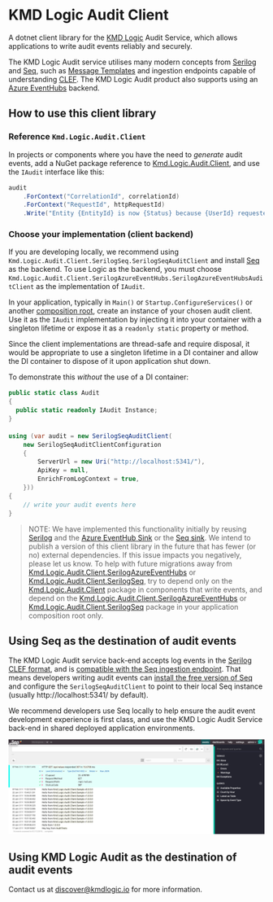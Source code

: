 # KMD Logic Audit Client

A dotnet client library for the [KMD Logic](https://console.kmdlogic.io/) Audit Service, which allows applications to write audit events reliably and securely.

The KMD Logic Audit service utilises many modern concepts from [Serilog](https://serilog.net/) and [Seq](https://datalust.co/seq), such as [Message Templates](https://messagetemplates.org/) and ingestion endpoints capable of understanding [CLEF](https://docs.datalust.co/docs/posting-raw-events). The KMD Logic Audit product also supports using an [Azure EventHubs](https://azure.microsoft.com/en-us/services/event-hubs/) backend.

## How to use this client library

### Reference `Kmd.Logic.Audit.Client`

In projects or components where you have the need to *generate* audit events, add a NuGet package reference to [Kmd.Logic.Audit.Client](https://www.nuget.org/packages/Kmd.Logic.Audit.Client), and use the `IAudit` interface like this:

```csharp
audit
    .ForContext("CorrelationId", correlationId)
    .ForContext("RequestId", httpRequestId)
    .Write("Entity {EntityId} is now {Status} because {UserId} requested it", domainEntity.Id, domainEntity.Status, currentUserId);
```

### Choose your implementation (client backend)

If you are developing locally, we recommend using `Kmd.Logic.Audit.Client.SerilogSeq.SerilogSeqAuditClient` and install [Seq](https://datalust.co/seq) as the backend. To use Logic as the backend, you must choose `Kmd.Logic.Audit.Client.SerilogAzureEventHubs.SerilogAzureEventHubsAuditClient` as the implementation of `IAudit`.

In your application, typically in `Main()` or `Startup.ConfigureServices()` or another [composition root](http://blog.ploeh.dk/2011/07/28/CompositionRoot/), create an instance of your chosen audit client. Use it as the `IAudit` implementation by injecting it into your container with a singleton lifetime or expose it as a `readonly static` property or method.

Since the client implementations are thread-safe and require disposal, it would be appropriate to use a singleton lifetime in a DI container and allow the DI container to dispose of it upon application shut down.

To demonstrate this *without* the use of a DI container:

```csharp
public static class Audit
{
  public static readonly IAudit Instance;
}

using (var audit = new SerilogSeqAuditClient(
    new SerilogSeqAuditClientConfiguration
    {
        ServerUrl = new Uri("http://localhost:5341/"),
        ApiKey = null,
        EnrichFromLogContext = true,
    }))
{
    // write your audit events here
}
```

> NOTE: We have implemented this functionality initially by  reusing [Serilog](https://github.com/serilog/serilog) and the [Azure EventHub Sink](https://github.com/serilog/serilog-sinks-azureeventhub) or the [Seq sink](https://github.com/serilog/serilog-sinks-seq). We intend to publish a version of this client library in the future that has fewer (or no) external dependencies. If this issue impacts you negatively, please let us know. To help with future migrations away from [Kmd.Logic.Audit.Client.SerilogAzureEventHubs](https://www.nuget.org/packages/Kmd.Logic.Audit.Client.SerilogAzureEventHubs) or [Kmd.Logic.Audit.Client.SerilogSeq](https://www.nuget.org/packages/Kmd.Logic.Audit.Client.SerilogSeq), try to depend only on the [Kmd.Logic.Audit.Client](https://www.nuget.org/packages/Kmd.Logic.Audit.Client) package in components that write events, and depend on the [Kmd.Logic.Audit.Client.SerilogAzureEventHubs](https://www.nuget.org/packages/Kmd.Logic.Audit.Client.SerilogAzureEventHubs) or [Kmd.Logic.Audit.Client.SerilogSeq](https://www.nuget.org/packages/Kmd.Logic.Audit.Client.SerilogSeq) package in your application composition root only.

## Using Seq as the destination of audit events

The KMD Logic Audit service back-end accepts log events in the [Serilog CLEF format](https://github.com/serilog/serilog-formatting-compact#format-details), and is [compatible with the Seq ingestion endpoint](https://docs.getseq.net/docs/posting-raw-events). That means developers writing audit events can [install the free version of Seq](https://getseq.net/Download) and configure the `SerilogSeqAuditClient` to point to their local Seq instance (usually http://localhost:5341/ by default).

We recommend developers use Seq locally to help ensure the audit event development experience is first class, and use the KMD Logic Audit Service back-end in shared deployed application environments.

![Sample Seq Output](./assets/seq-events-view.png)

## Using KMD Logic Audit as the destination of audit events

Contact us at discover@kmdlogic.io for more information.
